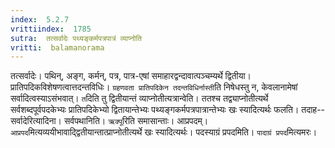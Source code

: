 ```yaml
---
index:  5.2.7
vrittiindex:  1785
sutra:  तत्सर्वादेः पथ्यङ्कर्मपत्रपात्रं व्याप्नोति
vritti:  balamanorama 
---
```


तत्सर्वादेः। पथिन्, अङ्ग, कर्मन्, पत्र, पात्र-एषां समाहारद्वन्दावात्पञ्चम्यर्थे द्वितीया। प्रातिपदिकविशेषणत्वात्तदन्तविधिः। `ग्रहणवता प्रातिपदिकेन तदन्तविधिर्नास्ती`ति निषेधस्तु न, केवलानामेषां सर्वादित्वस्याऽसंभवात्। `त`दिति तु द्वितीयान्तं व्याप्नोतीत्यत्रान्वेति। ततश्च तद्व्याप्नोतीत्यर्थे सर्वशब्दपूर्वपदकेभ्यः प्रातिपदिकेभ्यो द्वितायान्तेभ्यः पथ्यङ्गकर्मपत्रपात्रान्तेभ्यः खः स्यादित्यर्थः फलति। तदाह--सर्वादेरित्यादिना। सर्वपथानिति। `ऋक्पू`रिति समासान्ताः। आप्रपदम्। `आप्रपद`मित्यव्ययीभावाद्द्वितीयान्तात्प्राप्नोतीत्यर्थे खः स्यादित्यर्थः। पदस्याग्रं प्रपदमिति। `पादाग्रं प्रपद`मित्यमरः।

